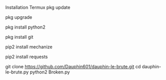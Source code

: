 Installation Termux
pkg update

pkg upgrade

pkg install python2

pkg install git

pip2 install mechanize

pip2 install requests

git clone https://github.com/Dauphin601/dauphin-le-brute.git
cd dauphin-le-brute.py
python2 Broken.py
